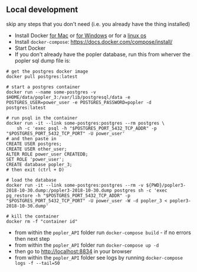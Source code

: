 ## Local development

skip any steps that you don't need (i.e. you already have the thing installed)

* Install Docker [for Mac](https://docs.docker.com/v17.12/docker-for-mac/install/) or [for Windows](https://docs.docker.com/docker-for-windows/install/) or for a [linux os](https://docs.docker.com/v17.12/install/)
* Install `docker-compose`: <https://docs.docker.com/compose/install/>
* Start Docker
* If you don't already have the popler database, run this from wherver the popler sql dump file is:

```
# get the postgres docker image
docker pull postgres:latest

# start a postgres container
docker run --name some-postgres -v $HOME/data/popler_3:/var/lib/postgresql/data -e POSTGRES_USER=power_user -e POSTGRES_PASSWORD=popler -d postgres:latest

# run psql in the container
docker run -it --link some-postgres:postgres --rm postgres \
    sh -c 'exec psql -h "$POSTGRES_PORT_5432_TCP_ADDR" -p "$POSTGRES_PORT_5432_TCP_PORT" -U power_user'
# and then paste in 
CREATE USER postgres;
CREATE USER other_user;
ALTER ROLE power_user CREATEDB;
SET ROLE 'power_user';
CREATE database popler_3;
# then exit (ctrl + D)

# load the database
docker run -it --link some-postgres:postgres --rm -v ${PWD}/popler3-2018-10-30.dump:/popler3-2018-10-30.dump postgres sh -c 'exec pg_restore -h "$POSTGRES_PORT_5432_TCP_ADDR" -p "$POSTGRES_PORT_5432_TCP_PORT" -U power_user -W -d popler_3 < popler3-2018-10-30.dump'

# kill the container
docker rm -f "container id"
```

* from within the `popler_API` folder run `docker-compose build` - if no errors then next step
* from within the `popler_API` folder run `docker-compose up -d`
* then go to <http://localhost:8834> in your browser
* from within the `popler_API` folder see logs by running `docker-compose logs -f --tail=50`
